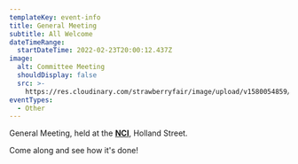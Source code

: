 ```yaml
---
templateKey: event-info
title: General Meeting
subtitle: All Welcome
dateTimeRange:
  startDateTime: 2022-02-23T20:00:12.437Z
image:
  alt: Committee Meeting
  shouldDisplay: false
  src: >-
    https://res.cloudinary.com/strawberryfair/image/upload/v1580054859/Committee-pics/sfmeeting_lgoskf.jpg
eventTypes:
  - Other
---
```

General Meeting, held at the [**NCI**](https://www.google.com/maps/place/NCI+Centre/@52.2147148,0.1184323,15z/data=!4m2!3m1!1s0x0:0x40c36cb14d3d1844?sa=X&ved=2ahUKEwjQhc34xIv2AhWTT8AKHXbsDXUQ_BJ6BAgpEAU), Holland Street.

Come along and see how it's done!
